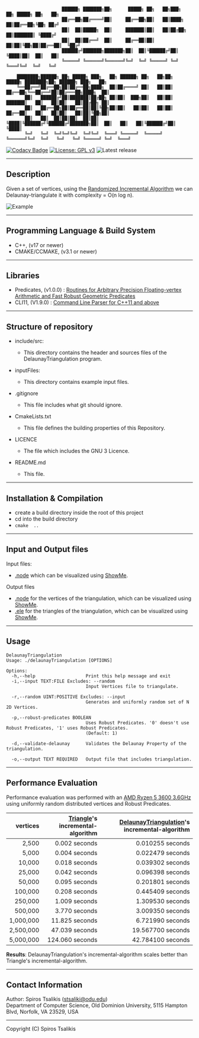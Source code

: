                          ██████╗ ███████╗██╗      █████╗ ██╗   ██╗███╗   ██╗ █████╗ ██╗   ██╗               
                         ██╔══██╗██╔════╝██║     ██╔══██╗██║   ██║████╗  ██║██╔══██╗╚██╗ ██╔╝               
                         ██║  ██║█████╗  ██║     ███████║██║   ██║██╔██╗ ██║███████║ ╚████╔╝                
                         ██║  ██║██╔══╝  ██║     ██╔══██║██║   ██║██║╚██╗██║██╔══██║  ╚██╔╝                 
                         ██████╔╝███████╗███████╗██║  ██║╚██████╔╝██║ ╚████║██║  ██║   ██║                  
                         ╚═════╝ ╚══════╝╚══════╝╚═╝  ╚═╝ ╚═════╝ ╚═╝  ╚═══╝╚═╝  ╚═╝   ╚═╝             
    
        ████████╗██████╗ ██╗ █████╗ ███╗   ██╗ ██████╗ ██╗   ██╗██╗      █████╗ ████████╗██╗ ██████╗ ███╗   ██╗
        ╚══██╔══╝██╔══██╗██║██╔══██╗████╗  ██║██╔════╝ ██║   ██║██║     ██╔══██╗╚══██╔══╝██║██╔═══██╗████╗  ██║
           ██║   ██████╔╝██║███████║██╔██╗ ██║██║  ███╗██║   ██║██║     ███████║   ██║   ██║██║   ██║██╔██╗ ██║
           ██║   ██╔══██╗██║██╔══██║██║╚██╗██║██║   ██║██║   ██║██║     ██╔══██║   ██║   ██║██║   ██║██║╚██╗██║
           ██║   ██║  ██║██║██║  ██║██║ ╚████║╚██████╔╝╚██████╔╝███████╗██║  ██║   ██║   ██║╚██████╔╝██║ ╚████║
           ╚═╝   ╚═╝  ╚═╝╚═╝╚═╝  ╚═╝╚═╝  ╚═══╝ ╚═════╝  ╚═════╝ ╚══════╝╚═╝  ╚═╝   ╚═╝   ╚═╝ ╚═════╝ ╚═╝  ╚═══╝

[![Codacy Badge](https://api.codacy.com/project/badge/Grade/9fef7ed014c24b2f84dbe6c6ccfc3733)](https://app.codacy.com/manual/spyridon97/DelaunayTriangulation?utm_source=github.com&utm_medium=referral&utm_content=spyridon97/DelaunayTriangulation&utm_campaign=Badge_Grade_Dashboard)
[![License: GPL v3](https://img.shields.io/badge/License-GPLv3-blue.svg)](./LICENSE)
![Latest release](https://img.shields.io/badge/version-1.0.0-blue)

--------------------------------------------------------------------------------
## Description

Given a set of vertices, using the [Randomized Incremental Algorithm](http://www.cs.uu.nl/geobook/interpolation.pdf) we can Delaunay-triangulate it with complexity = O(n log n).

![Example](https://i.imgur.com/Zlt6oUl.png)

--------------------------------------------------------------------------------
## Programming Language & Build System

*   C++, (v17 or newer)
*   CMAKE/CCMAKE, (v3.1 or newer)

--------------------------------------------------------------------------------
## Libraries

*   Predicates, (v1.0.0) : [Routines for Arbitrary Precision Floating-vertex Arithmetic and Fast Robust Geometric Predicates](https://www.cs.cmu.edu/~quake/robust.html)
*   CLI11, (V1.9.0) : [Command Line Parser for C++11 and above](https://github.com/CLIUtils/CLI11)

--------------------------------------------------------------------------------
## Structure of repository

*   include/src:
    *   This directory contains the header and sources files of the DelaunayTriangulation program.
    
*   inputFiles:
    *   This directory contains example input files.
    
*   .gitignore
    *   This file includes what git should ignore.
    
*   CmakeLists.txt
    *   This file defines the building properties of this Repository.
    
*   LICENCE
    *   The file which includes the GNU 3 Licence.
    
*   README.md            
    *   This file.
    
--------------------------------------------------------------------------------
## Installation & Compilation

*   create a build directory inside the root of this project
*   cd into the build directory
*   `cmake  ..`

--------------------------------------------------------------------------------
## Input and Output files

Input files:
*   [.node](http://www.cs.cmu.edu/~quake/triangle.node.html) which can be visualized using [ShowMe](http://www.cs.cmu.edu/~quake/showme.html).

Output files
*   [.node](http://www.cs.cmu.edu/~quake/triangle.node.html) for the vertices of the triangulation, which can be visualized using [ShowMe](http://www.cs.cmu.edu/~quake/showme.html).
*   [.ele](http://www.cs.cmu.edu/~quake/triangle.ele.html) for the triangles of the triangulation, which can be visualized using [ShowMe](http://www.cs.cmu.edu/~quake/showme.html).

--------------------------------------------------------------------------------
## Usage

    DelaunayTriangulation
    Usage: ./delaunayTriangulation [OPTIONS]
    
    Options:
      -h,--help                   Print this help message and exit
      -i,--input TEXT:FILE Excludes: --random
                                  Input Vertices file to triangulate.
                                  
      -r,--random UINT:POSITIVE Excludes: --input
                                  Generates and uniformly random set of N 2D Vertices.
                                  
      -p,--robust-predicates BOOLEAN
                                  Uses Robust Predicates. '0' doesn't use Robust Predicates, '1' uses Robust Predicates.
                                  (Default: 1)
                                  
      -d,--validate-delaunay      Validates the Delaunay Property of the triangulation.
                                  
      -o,--output TEXT REQUIRED   Output file that includes triangulation.
      
--------------------------------------------------------------------------------
## Performance Evaluation

Performance evaluation was performed with an [AMD Ryzen 5 3600 3.6GHz](https://www.amd.com/en/products/cpu/amd-ryzen-5-3600) using uniformly random distributed vertices and Robust Predicates.

|  vertices | [Triangle](https://www.cs.cmu.edu/~quake/triangle.html)'s incremental-algorithm | [DelaunayTriangulation](https://github.com/spyridon97/DelaunayTriangulation)'s incremental-algorithm |
|----------:|----------------:|------------------:|
|     2,500 |   0.002 seconds |  0.010255 seconds |
|     5,000 |   0.004 seconds |  0.022479 seconds |
|    10,000 |   0.018 seconds |  0.039302 seconds |
|    25,000 |   0.042 seconds |  0.096398 seconds |
|    50,000 |   0.095 seconds |  0.201801 seconds |
|   100,000 |   0.208 seconds |  0.445409 seconds |
|   250,000 |   1.009 seconds |  1.309530 seconds |
|   500,000 |   3.770 seconds |  3.009350 seconds |
| 1,000,000 |  11.825 seconds |  6.721990 seconds |
| 2,500,000 |  47.039 seconds | 19.567700 seconds |
| 5,000,000 | 124.060 seconds | 42.784100 seconds |

**Results**: DelaunayTriangulation's incremental-algorithm scales better than Triangle's incremental-algorithm.

--------------------------------------------------------------------------------
## Contact Information

Author: Spiros Tsalikis (stsaliki@odu.edu)\
Department of Computer Science, Old Dominion University, 5115 Hampton Blvd, Norfolk, VA 23529, USA

--------------------------------------------------------------------------------
Copyright (C) Spiros Tsalikis

